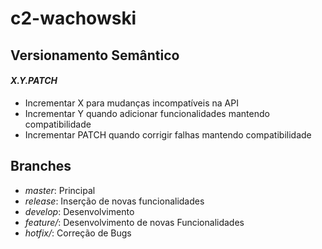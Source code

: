 # c2-wachowski

## Versionamento Semântico

#### *X.Y.PATCH*

* Incrementar X para mudanças incompatíveis na API
* Incrementar Y quando adicionar funcionalidades mantendo compatibilidade
* Incrementar PATCH quando corrigir falhas mantendo compatibilidade

## Branches

* *master*: Principal
* *release*: Inserção de novas funcionalidades
* *develop*: Desenvolvimento
* *feature/*: Desenvolvimento de novas Funcionalidades
* *hotfix/*: Correção de Bugs


